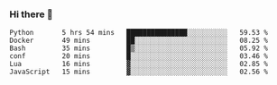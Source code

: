 ### Hi there 👋

<!--
**gustavkrist/gustavkrist** is a ✨ _special_ ✨ repository because its `README.md` (this file) appears on your GitHub profile.

Here are some ideas to get you started:

- 🔭 I’m currently working on ...
- 🌱 I’m currently learning ...
- 👯 I’m looking to collaborate on ...
- 🤔 I’m looking for help with ...
- 💬 Ask me about ...
- 📫 How to reach me: ...
- 😄 Pronouns: ...
- ⚡ Fun fact: ...
-->

<!--START_SECTION:waka-->

```text
Python       5 hrs 54 mins   ███████████████░░░░░░░░░░   59.53 %
Docker       49 mins         ██░░░░░░░░░░░░░░░░░░░░░░░   08.25 %
Bash         35 mins         █▒░░░░░░░░░░░░░░░░░░░░░░░   05.92 %
conf         20 mins         █░░░░░░░░░░░░░░░░░░░░░░░░   03.46 %
Lua          16 mins         ▓░░░░░░░░░░░░░░░░░░░░░░░░   02.85 %
JavaScript   15 mins         ▓░░░░░░░░░░░░░░░░░░░░░░░░   02.56 %
```

<!--END_SECTION:waka-->
